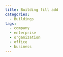 ```yaml
---
title: Building fill add
categories:
  - Buildings
tags:
  - company
  - enterprise
  - organization
  - office
  - business
---
```

